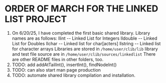 # ORDER OF MARCH FOR THE LINKED LIST PROJECT

1. On 6/20/25, I have completed the first basic shared library.
    Library names are as follows:
    llint -- Linked List for Integers
    lldouble -- Linked List for Doubles
    llchar -- Linked list for char[acters]
    llstring -- Linked list for character arrays
    Libraries are stored in `/home/user/clib/lib`
    library and test file source are in `/home/user/clib/sources/linkedlist`
    There are other README files in other folders, too.
2. TODO: add addAtTailInt(), insertInt(), findNodeInt()
3. TODO: can also start man page production
4. TODO: automate shared library compilation and installation.
